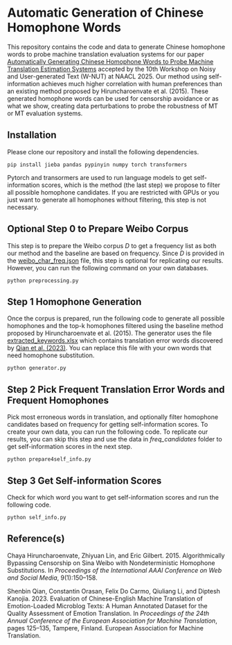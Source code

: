 # Automatic Generation of Chinese Homophone Words

This repository contains the code and data to generate Chinese homophone words to probe machine translation evaluation systems for our paper [Automatically Generating Chinese Homophone Words to Probe Machine Translation Estimation Systems](https://arxiv.org/abs/2503.16158) accepted by the 10th Workshop on Noisy and User-generated Text (W-NUT) at NAACL 2025. Our method using self-information achieves much higher correlation with human preferences than an existing method proposed by Hiruncharoenvate et al. (2015). These generated homophone words can be used for censorship avoidance or as what we show, creating data perturbations to probe the robustness of MT or MT evaluation systems.


## Installation

Please clone our repository and install the following dependencies. 

```
pip install jieba pandas pypinyin numpy torch transformers
```

Pytorch and transormers are used to run language models to get self-information scores, which is the method (the last step) we propose to filter all possible homophone candidates. If you are restricted with GPUs or you just want to generate all homophones without filtering, this step is not necessary.

## Optional Step 0 to Prepare Weibo Corpus

This step is to prepare the Weibo corpus $D$ to get a frequency list as both our method and the baseline are based on frequency. Since $D$ is provided in the [weibo_char_freq.json](https://github.com/surrey-nlp/homo_gen/blob/main/weibo_char_freq.json) file, this step is optional for replicating our results. However, you can run the following command on your own databases.

```
python preprocessing.py
```

## Step 1 Homophone Generation

Once the corpus is prepared, run the following code to generate all possible homophones and the top-k homophones filtered using the baseline method proposed by Hiruncharoenvate et al. (2015). The generator uses the file [extracted_keywords.xlsx](https://github.com/surrey-nlp/homo_gen/blob/main/extracted_keywords.xlsx) which contains translation error words discovered by [Qian et al. (2023)](https://aclanthology.org/2023.eamt-1.13/). You can replace this file with your own words that need homophone substitution.

```
python generator.py
```

## Step 2 Pick Frequent Translation Error Words and Frequent Homophones

Pick most erroneous words in translation, and optionally filter homophone candidates based on frequency for getting self-information scores. To create your own data, you can run the following code. To replicate our results, you can skip this step and use the data in *freq_candidates* folder to get self-information scores in the next step.

```
python prepare4self_info.py
```

## Step 3 Get Self-information Scores

Check for which word you want to get self-information scores and run the following code.

```
python self_info.py
```

## Reference(s)

Chaya Hiruncharoenvate, Zhiyuan Lin, and Eric Gilbert. 2015. Algorithmically Bypassing Censorship on Sina Weibo with Nondeterministic Homophone Substitutions. In *Proceedings of the International AAAI Conference on Web and Social Media*, 9(1):150–158.

Shenbin Qian, Constantin Orasan, Felix Do Carmo, Qiuliang Li, and Diptesh Kanojia. 2023. Evaluation of Chinese-English Machine Translation of Emotion-Loaded Microblog Texts: A Human Annotated Dataset for the Quality Assessment of Emotion Translation. In *Proceedings of the 24th Annual Conference of the European Association for Machine Translation*, pages 125–135, Tampere, Finland. European Association for Machine Translation.
